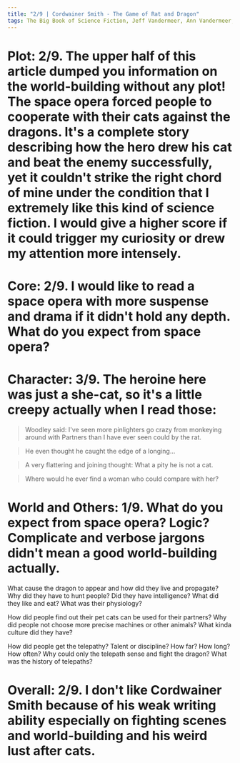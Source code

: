 ```yaml
---
title: "2/9 | Cordwainer Smith - The Game of Rat and Dragon"
tags: The Big Book of Science Fiction, Jeff Vandermeer, Ann Vandermeer, short story, novelette, science fiction, 1913-1966, 1955
---
```


# Plot: 2/9. The upper half of this article dumped you information on the world-building without any plot! The space opera forced people to cooperate with their cats against the dragons. It's a complete story describing how the hero drew his cat and beat the enemy successfully, yet it couldn't strike the right chord of mine under the condition that I extremely like this kind of science fiction. I would give a higher score if it could trigger my curiosity or drew my attention more intensely.


# Core: 2/9. I would like to read a space opera with more suspense and drama if it didn't hold any depth. What do you expect from space opera?



# Character: 3/9. The heroine here was just a she-cat, so it's a little creepy actually when I read those:

> Woodley said:
> I've seen more pinlighters go crazy from monkeying around with Partners than I have ever seen could by the rat.



> He even thought he caught the edge of a longing... 

> A very flattering and joining thought: What a pity he is not a cat.


> Where would he ever find a woman who could compare with her?

# World and Others: 1/9. What do you expect from space opera? Logic? Complicate and verbose jargons didn't mean a good world-building actually.
What cause the dragon to appear and how did they live and propagate? Why did they have to hunt people? Did they have intelligence? What did they like and eat? What was their physiology?

How did people find out their pet cats can be used for their partners? Why did people not choose more precise machines or other animals? What kinda culture did they have?

How did people get the telepathy?  Talent or discipline? How far? How long? How often? Why could only the telepath sense and fight the dragon? What was the history of telepaths?

# Overall: 2/9. I don't like Cordwainer Smith because of his weak writing ability especially on fighting scenes and world-building and his weird lust after cats.
